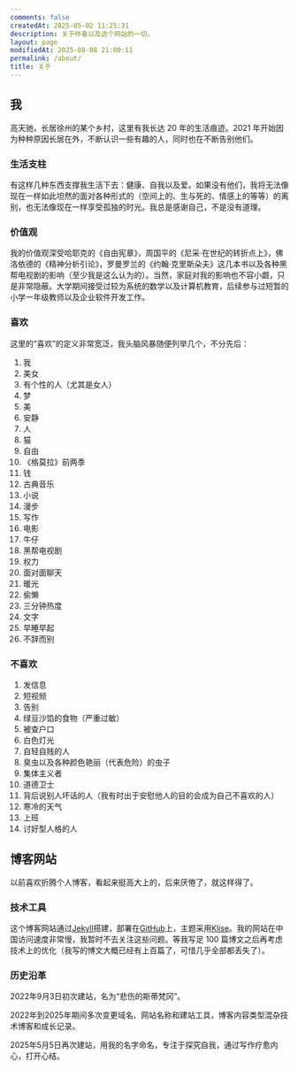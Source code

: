 ```yaml
---
comments: false
createdAt: 2025-05-02 11:25:31
description: 关于作者以及这个网站的一切。
layout: page
modifiedAt: 2025-08-08 21:00:11
permalink: /about/
title: 关于
---
```


## 我

高天驰，长居徐州的某个乡村，这里有我长达 20 年的生活痕迹。2021 年开始因为种种原因长居在外，不断认识一些有趣的人，同时也在不断告别他们。

### 生活支柱

有这样几种东西支撑我生活下去：健康、自我以及爱。如果没有他们，我将无法像现在一样如此坦然的面对各种形式的（空间上的、生与死的、情感上的等等）的离别，也无法像现在一样享受孤独的时光。我总是感谢自己，不是没有道理。

### 价值观

我的价值观深受哈耶克的《自由宪章》，周国平的《尼采·在世纪的转折点上》，佛洛依德的《精神分析引论》，罗曼罗兰的《约翰·克里斯朵夫》这几本书以及各种黑帮电视剧的影响（至少我是这么认为的）。当然，家庭对我的影响也不容小觑，只是非常隐蔽。大学期间接受过较为系统的数学以及计算机教育，后续参与过短暂的小学一年级教师以及企业软件开发工作。

### 喜欢

这里的“喜欢”的定义非常宽泛，我头脑风暴随便列举几个，不分先后：

1. 我
2. 美女
3. 有个性的人（尤其是女人）
4. 梦
5. 美
6. 安静
7. 人
8. 猫
9. 自由
10. 《格莫拉》前两季
11. 钱
12. 古典音乐
13. 小说
14. 漫步
15. 写作
16. 电影
17. 牛仔
18. 黑帮电视剧
19. 权力
20. 面对面聊天
21. 暖光
22. 偷懒
23. 三分钟热度
24. 文字
25. 早睡早起
26. 不辞而别

### 不喜欢

1. 发信息
2. 短视频
3. 告别
4. 绿豆沙馅的食物（严重过敏）
5. 被查户口
6. 白色灯光
7. 自轻自贱的人
8. 臭虫以及各种颜色艳丽（代表危险）的虫子
9. 集体主义者
10. 道德卫士
11. 背后说别人坏话的人（我有时出于安慰他人的目的会成为自己不喜欢的人）
12. 寒冷的天气
13. 上班
14. 讨好型人格的人

## 博客网站

以前喜欢折腾个人博客，看起来挺高大上的，后来厌倦了，就这样得了。

### 技术工具

这个博客网站通过[Jekyll](https://jekyllrb.com/)搭建，部署在[GitHub](https://github.com/)上，主题采用[Klise](https://github.com/piharpi/jekyll-klise)。我的网站在中国访问速度非常慢，我暂时不去关注这些问题。等我写足 100 篇博文之后再考虑技术上的优化（我写的博文大概已经有上百篇了，可惜几乎全部都丢失了）。

### 历史沿革

2022年9月3日初次建站，名为“悲伤的斯蒂梵冈”。

2022年到2025年期间多次变更域名、网站名称和建站工具，博客内容类型混杂技术博客和成长记录。

2025年5月5日再次建站，用我的名字命名，专注于探究自我，通过写作疗愈内心，打开心结。
